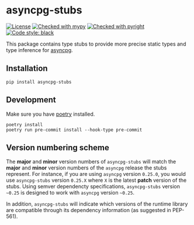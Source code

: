# asyncpg-stubs

[![License](https://img.shields.io/badge/License-BSD%203--Clause-blue.svg)](https://github.com/bryanforbes/asyncpg-stubs/blob/master/LICENSE)
[![Checked with mypy](http://www.mypy-lang.org/static/mypy_badge.svg)](http://mypy-lang.org/)
[![Checked with pyright](https://img.shields.io/badge/pyright-checked-informational.svg)](https://github.com/microsoft/pyright/)
[![Code style: black](https://img.shields.io/badge/code%20style-black-000000.svg)](https://github.com/ambv/black)

This package contains type stubs to provide more precise static types and type inference for [asyncpg](https://github.com/MagicStack/asyncpg).

## Installation

```shell
pip install asyncpg-stubs
```

## Development

Make sure you have [poetry](https://python-poetry.org/) installed.

```shell
poetry install
poetry run pre-commit install --hook-type pre-commit
```

## Version numbering scheme

The **major** and **minor** version numbers of `asyncpg-stubs` will match the **major**
and **minor** version numbers of the `asyncpg` release the stubs represent. For
instance, if you are using `asyncpg` version `0.25.0`, you would use `asyncpg-stubs`
version `0.25.X` where `X` is the latest **patch** version of the stubs. Using semver
dependencty specifications, `asyncpg-stubs` version `~0.25` is designed to work with
`asyncpg` version `~0.25`.

In addition, `asyncpg-stubs` will indicate which versions of the runtime library are compatible through its dependency information (as suggested in PEP-561).

